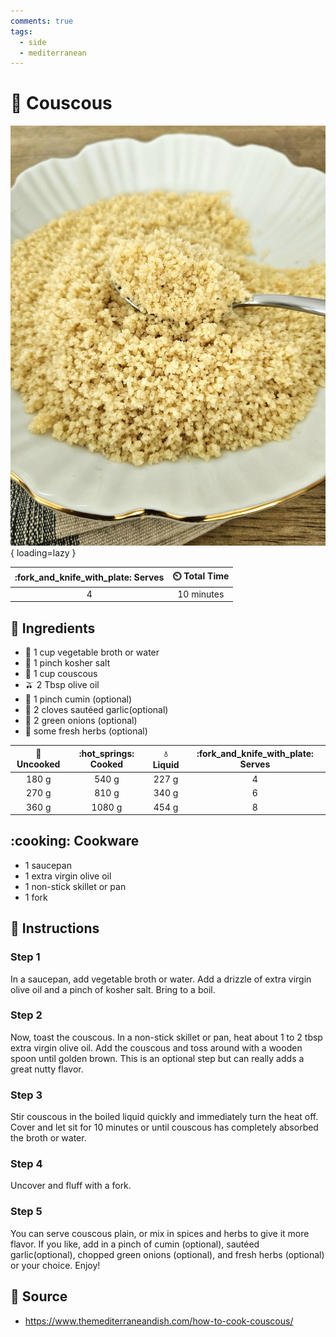 ```yaml
---
comments: true
tags:
  - side
  - mediterranean
---
```

# :shallow_pan_of_food: Couscous

![Couscous][1]{ loading=lazy }

| :fork_and_knife_with_plate: Serves | :timer_clock: Total Time |
|:----------------------------------:|:-----------------------: |
| 4 | 10 minutes |

## :salt: Ingredients

- :stew: 1 cup vegetable broth or water
- :salt: 1 pinch kosher salt
- :shallow_pan_of_food: 1 cup couscous
- :olive: 2 Tbsp olive oil
- :herb: 1 pinch cumin (optional)
- :garlic: 2 cloves sautéed garlic(optional)
- :leafy_green: 2 green onions (optional)
- :herb: some fresh herbs (optional)

| :cut_of_meat: Uncooked | :hot_springs: Cooked | :droplet: Liquid | :fork_and_knife_with_plate: Serves |
|:----------------------:|:--------------------:|:----------------:|:----------------------------------:|
| 180 g                  | 540 g                | 227 g            | 4                                  |
| 270 g                  | 810 g                | 340 g            | 6                                  |
| 360 g                  | 1080 g               | 454 g            | 8                                  |

## :cooking: Cookware

- 1 saucepan
- 1 extra virgin olive oil
- 1 non-stick skillet or pan
- 1 fork

## :pencil: Instructions

### Step 1

In a saucepan, add vegetable broth or water. Add a drizzle of extra virgin olive oil and a pinch of kosher salt. Bring
to a boil.

### Step 2

Now, toast the couscous. In a non-stick skillet or pan, heat about 1 to 2 tbsp extra virgin olive oil. Add the couscous
and toss around with a wooden spoon until golden brown. This is an optional step but can really adds a great nutty
flavor.

### Step 3

Stir couscous in the boiled liquid quickly and immediately turn the heat off. Cover and let sit for 10 minutes or until
couscous has completely absorbed the broth or water.

### Step 4

Uncover and fluff with a fork.

### Step 5

You can serve couscous plain, or mix in spices and herbs to give it more flavor. If you like, add in a pinch of cumin
(optional), sautéed garlic(optional), chopped green onions (optional), and fresh herbs (optional) or your choice.
Enjoy!

## :link: Source

- <https://www.themediterraneandish.com/how-to-cook-couscous/>

[1]: <../assets/images/couscous.jpg>
